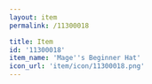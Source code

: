```yaml
---
layout: item
permalink: /11300018

title: Item
id: '11300018'
item_name: 'Mage''s Beginner Hat'
icon_url: 'item/icon/11300018.png'
---
```

